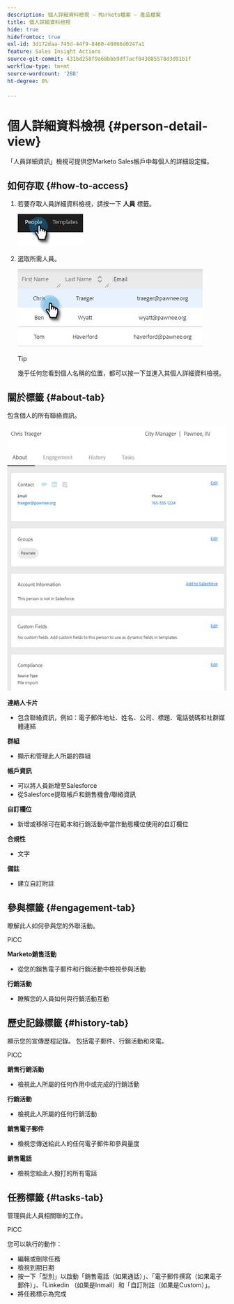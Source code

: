 ```yaml
---
description: 個人詳細資料檢視 — Marketo檔案 — 產品檔案
title: 個人詳細資料檢視
hide: true
hidefromtoc: true
exl-id: 3d172daa-745d-44f9-8460-40866d0247a1
feature: Sales Insight Actions
source-git-commit: 431bd258f9a68bbb9df7acf043085578d3d91b1f
workflow-type: tm+mt
source-wordcount: '288'
ht-degree: 0%

---
```


# 個人詳細資料檢視 {#person-detail-view}

「人員詳細資訊」檢視可提供您Marketo Sales帳戶中每個人的詳細設定檔。

## 如何存取 {#how-to-access}

1. 若要存取人員詳細資料檢視，請按一下 **人員** 標籤。

   ![](assets/person-detail-view-1.png)

1. 選取所需人員。

   ![](assets/person-detail-view-2.png)

   >[!TIP]
   >
   >幾乎任何您看到個人名稱的位置，都可以按一下並進入其個人詳細資料檢視。

## 關於標籤 {#about-tab}

包含個人的所有聯絡資訊。

![](assets/person-detail-view-3.png)

**連絡人卡片**

* 包含聯絡資訊，例如：電子郵件地址、姓名、公司、標題、電話號碼和社群媒體連結

**群組**

* 顯示和管理此人所屬的群組

**帳戶資訊**

* 可以將人員新增至Salesforce
* 從Salesforce提取帳戶和銷售機會/聯絡資訊

**自訂欄位**

* 新增或移除可在範本和行銷活動中當作動態欄位使用的自訂欄位

**合規性**

* 文字

**備註**

* 建立自訂附註

## 參與標籤 {#engagement-tab}

瞭解此人如何參與您的外聯活動。

PICC

**Marketo銷售活動**

* 從您的銷售電子郵件和行銷活動中檢視參與活動

**行銷活動**

* 瞭解您的人員如何與行銷活動互動

## 歷史記錄標籤 {#history-tab}

顯示您的宣傳歷程記錄。 包括電子郵件、行銷活動和來電。

PICC

**銷售行銷活動**

* 檢視此人所屬的任何作用中或完成的行銷活動

**行銷活動**

* 檢視此人所屬的任何行銷活動

**銷售電子郵件**

* 檢視您傳送給此人的任何電子郵件和參與量度

**銷售電話**

* 檢視您給此人撥打的所有電話

## 任務標籤 {#tasks-tab}

管理與此人員相關聯的工作。

PICC

您可以執行的動作：

* 編輯或刪除任務
* 檢視到期日期
* 按一下「型別」以啟動「銷售電話（如果通話）」、「電子郵件撰寫（如果電子郵件）」、「Linkedin （如果是Inmail）和「自訂附註（如果是Custom）」。
* 將任務標示為完成
